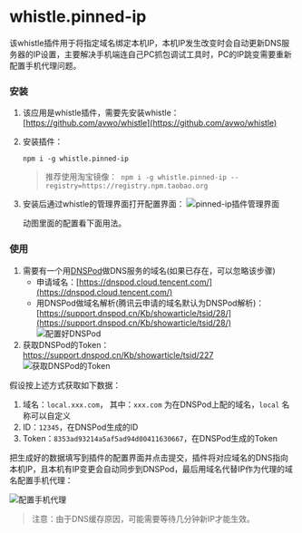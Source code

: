 # whistle.pinned-ip
该whistle插件用于将指定域名绑定本机IP，本机IP发生改变时会自动更新DNS服务器的IP设置，主要解决手机端连自己PC抓包调试工具时，PC的IP跳变需要重新配置手机代理问题。

### 安装
1. 该应用是whistle插件，需要先安装whistle：[https://github.com/avwo/whistle](https://github.com/avwo/whistle)
2. 安装插件：
    ```
    npm i -g whistle.pinned-ip
    ```
    > 推荐使用淘宝镜像：` npm i -g whistle.pinned-ip --registry=https://registry.npm.taobao.org`
3. 安装后通过whistle的管理界面打开配置界面：
    ![pinned-ip插件管理界面](https://user-images.githubusercontent.com/11450939/50772036-5e378700-12c7-11e9-8335-8a341a8e5e2a.gif)

    动图里面的配置看下面用法。
### 使用

1. 需要有一个用[DNSPod](https://www.dnspod.cn/console/dashboard)做DNS服务的域名(如果已存在，可以忽略该步骤)
    - 申请域名：[https://dnspod.cloud.tencent.com/](https://dnspod.cloud.tencent.com/)
    - 用DNSPod做域名解析(腾讯云申请的域名默认为DNSPod解析)：[https://support.dnspod.cn/Kb/showarticle/tsid/28/](https://support.dnspod.cn/Kb/showarticle/tsid/28/)
  ![配置好DNSPod](https://user-images.githubusercontent.com/11450939/50771579-00566f80-12c6-11e9-94ba-179b1f6011e7.png)
2. 获取DNSPod的Token：https://support.dnspod.cn/Kb/showarticle/tsid/227
  ![获取DNSPod的Token](https://user-images.githubusercontent.com/11450939/50771507-c9805980-12c5-11e9-97ee-6c113b919618.png)

假设按上述方式获取如下数据：

1. 域名：`local.xxx.com`， 其中：`xxx.com` 为在DNSPod上配的域名，`local` 名称可以自定义
2. ID：`12345`，在DNSPod生成的ID
3. Token：`8353ad93214a5af5ad94d00411630667`，在DNSPod生成的Token

把生成好的数据填写到插件的配置界面并点击提交，插件将对应域名的DNS指向本机IP，且本机有IP变更会自动同步到DNSPod，最后用域名代替IP作为代理的域名配置手机代理：

![配置手机代理](https://user-images.githubusercontent.com/11450939/50773118-d5bae580-12ca-11e9-847a-dff3864e656f.png)

> 注意：由于DNS缓存原因，可能需要等待几分钟新IP才能生效。
